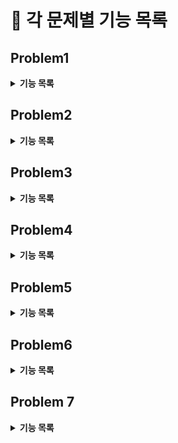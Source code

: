 # :pushpin: 각 문제별 기능 목록

## Problem1
<details>
<summary><b>기능 목록</b></summary>
<div markdown="1">

- `GaneBoard` 클래스 : 게임을 진행하는 역할을 갖는다.
  > - `playtheGame(List<Integer> page1, List<Integer> page2)` : 페이지를 받아 게임을 진행한다.
  > - `calculateScore()`: 게임 룰에 따른 점수를 계산한다.
  > - `getWinner(int gamePlayer1Score, int gamePlayer2Score)`: 점수에 따라 승자를 가려 결과를 가린다.
  > - `getResult()`: 결과값을 반환한다.
  
- `GamePlayer` 클래스 : 게임 참가자의 역할을 갖으며 유효성 검사를 진행한다.
  > - `getPages()` : 페이지를 반환한다.

- `GameResults` enum: 게임 결과를 코드로 갖는 enum 값이다.
  
- `PageValidator` 클래스 : 유효성 검사를 실시한다.
  > - `getPlayer(List<Integer> pages)`: 페이지를 받아 GamePlayer를 반환한다.
  > - `validate(List<Integer> pages)`: 페이지에 대한 유효성 검사를 실시한다.
  > - `validatePageSize(List<Integer> pages)`: 페이지 사이즈에 대한 검사를 실시한다.
  > - `validateContinuousPage(Integer firstPage, Integer lastPage)`: 페이지가 연속적인지 검사한다.
  > - `validateIfFirstOrLastPage(Integer firstPage, Integer lastPage)`: 페이지가 첫페이지나 마지막 페이지인지 검사한다.
  > - `checkPageRange(Integer firstPage, Integer lastPage)`: 페이지 범위를 검사한다.
  > 
- `ScoreCalculator` 클래스 : 게임 룰에 따른 점수를 계산한다.
  > - `getGameScore(GamePlayer gamePlayer1)`: 게임 플레이어의 점수를 반환한다.
  > - `findGreaterOfSumAndProduct(int page)`: 페이지 자리수의 곱과 합 중 큰 것을 반환한다.

- `solution(List<Integer> pobi, List<Integer> crong)`: 게임 보드에서 게임을 실행한다.
</div>
</details>

## Problem2
<details>
<summary><b>기능 목록</b></summary>
<div markdown="1">

- `characterStackToString(Stack<Character> stack)`: character형 stack을 string으로 변환해 반환한다.
- `solution(String cryptogram)`: 임의의 문자열 cryptogram이 매개변수로 주어질 때, 연속하는 중복 문자들을 삭제한 결과를 반환한다.
</div>
</details>

## Problem3
<details>
<summary><b>기능 목록</b></summary>
<div markdown="1">

- `Game369` 클래스: 369 게임을 진행한다.
  > - `playTheGame(int number)`: 손뼉을 몇번 치는지 clapCount를 설정한다.
  > - `validate(int number)`: 숫자가 유효한지 검사한다.
  > - `isNotValidNumber(int number)`: 유효한 숫자가 아닌지를 판별한다.
  > - `countNumberThreeSixNine(int number)`: 3,6,9 숫자를 센다.
  > - `isThreeSixNine(int number)`: 일의 자리가 3, 6, 9 인지 판별한다
  > - `getClapCount()`: 손뼉 횟수를 반환한다.

- `ValidateNumber` enum: 유효한 숫자의 최댓값, 최솟값을 가진다.
- `solution(int number)`: 숫자 number가 매개변수로 주어질 때, 369 게임을 실행하고, 1부터 손뼉을 몇번 쳐야 하는지 횟수를 반환한다.
</div>
</details>

## Problem4
<details>
<summary><b>기능 목록</b></summary>
<div markdown="1">

- `Alphabet` enum: 알파벳 A, Z, a, z를 가진다.
- `WordConverter` 클래스 : word를 사전에 맞게 변환한다.   
 > - `convertWord(String word)`: word를 convertWithDictionary 메서드를 통해 변환한다.
 > - `convertWithDictionary(char letter)`: char 변수 letter가 매개변수로 주어질 때, 청개구리 사전을 참고해 반대로 반환한 char 값을 반환한다.
 - `solution(String word)`: WordConverter 클래스를 이용해 word를 변환한다.
</div>
</details>

## Problem5
<details>
<summary><b>기능 목록</b></summary>
<div markdown="1">

- `Won` enum: won의 단위를 50,000원 부터 1원 까지 가진다.
- `MoneyChanger` 클래스 : 화폐단위에 맞게 거스름돈을 계산한다.
  > - `changeMoney(int money)`: 거스름돈을 변수 changedList에 저장한다.
  > - `getChangedList()`: changeList를 반환한다.
- `solution(int money)`: 돈의 액수 money가 매개변수로 주어질 때, MoneyChanger 클래스를 이용해 오만 원권, 만 원권, 오천 원권, 천 원권, 오백원 동전, 백원 동전, 오십원 동전, 십원 동전, 일원 동전 각 몇개로 변환되는지 금액이 큰 순서대로 리스트에 담아 반환한다.

</div>
</details>

## Problem6
<details>
<summary><b>기능 목록</b></summary>
<div markdown="1">

- `solution(List<List<String>> forms)`: ["이메일", "닉네임"] 형식으로 신청 받은 form을 매개변수로 주어질 때, 신청 받은 닉네임 중 같은 글자가 연속적으로 포함되는 닉네임을 작성한 지원자의 이메일 목록을 반환한다.

</div>
</details>

## Problem 7
<details>
<summary><b>기능 목록</b></summary>
<div markdown="1">

- `solution(String user, List<List<String>> friends, List<String> visitors)`:
  사용자 아이디 user와 친구 관계 정보 friends, 사용자 타임 라인 방문 기록 visitors가 매개변수로 주어질 때, 친구 추천 규칙에 따라 점수가 가장 높은 순으로 정렬해 
  최대 5명을 반환한다. 추천 점수가 0점인 경우 추천하지 않으며 추천 점수가 같은 경우 이름순으로 정렬 한다.
- `User` 클래스 : 아이디와 친구 목록, 추천 점수를 필드로 가진다
  > - `compareTo(User o)`: Comparable 인터페이스를 상속받아 implement한 메소드로 추천 점수가 가장 높은 순으로 정렬하며, 추천 점수가 같은 경우 이름순으로 정렬한다.
  > - `addOnePoint()`: User의 추천 점수를 1 증가 시킨다.
  > - `addTenPoint(int value)`: User의 추천 점수를 value 만큼 10 증가 시킨다.
- `ListGraph` 클래스 : 친구 목록을 담고 있는 클래스로 친구 간 연결에 대한 정보를 가진다.
  > - `getUser(User user)`: 특정 User를 반환한다.
  > - `put(User userA, User userB)`: userA와 userB의 친구 관계를 형성해 각 클래스의 친구 목록에 추가한다.
</div>
</details>